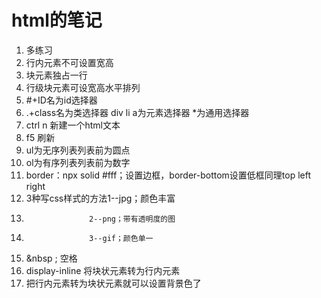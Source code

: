 # html的笔记

1. 多练习
2. 行内元素不可设置宽高
3. 块元素独占一行
4. 行级块元素可设宽高水平排列
5. #+ID名为id选择器
6. .+class名为类选择器
    div li a为元素选择器
    *为通用选择器
7. ctrl n 新建一个html文本
8. f5 刷新
9. ul为无序列表列表前为圆点
10. ol为有序列表列表前为数字
11. border：npx solid #fff；设置边框，border-bottom设置低框同理top left right
12. 3种写css样式的方法1--jpg；颜色丰富
13.                   2--png；带有透明度的图
14.                   3--gif；颜色单一
15. &nbsp ;  空格
16. display-inline  将块状元素转为行内元素
17. 把行内元素转为块状元素就可以设置背景色了